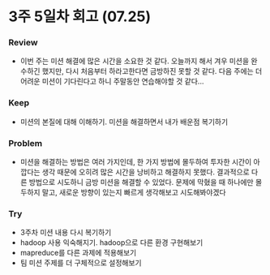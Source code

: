 # 3주 5일차 회고 (07.25)

### Review
- 이번 주는 미션 해결에 많은 시간을 소요한 것 같다. 오늘까지 해서 겨우 미션을 완수하긴 했지만, 다시 처음부터 하라고한다면 금방하진 못할 것 같다. 다음 주에는 더 어려운 미션이 기다린다고 하니 주말동안 연습해야할 것 같다...

### Keep
- 미션의 본질에 대해 이해하기. 미션을 해결하면서 내가 배운점 복기하기

### Problem
- 미션을 해결하는 방법은 여러 가지인데, 한 가지 방법에 몰두하여 투자한 시간이 아깝다는 생각 때문에 오히려 많은 시간을 낭비하고 해결하지 못했다. 결과적으로 다른 방법으로 시도하니 금방 미션을 해결할 수 있었다. 문제에 막혔을 때 하나에만 몰두하지 말고, 새로운 방향이 있는지 빠르게 생각해보고 시도해봐야겠다

### Try
- 3주차 미션 내용 다시 복기하기
- hadoop 사용 익숙해지기. hadoop으로 다른 환경 구현해보기
- mapreduce를 다른 과제에 적용해보기
- 팀 미션 주제를 더 구체적으로 설정해보기

